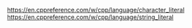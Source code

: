 https://en.cppreference.com/w/cpp/language/character_literal
https://en.cppreference.com/w/cpp/language/string_literal